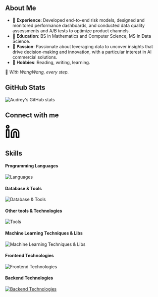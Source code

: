 ## About Me
- 💼 **Experience**: Developed end-to-end risk models, designed and monitored performance dashboards, and conducted data quality assessments and A/B tests to optimize product channels.
- 🏫 **Education**: BS in Mathematics and Computer Science, MS in Data Science.
- 🔭 **Passion**: Passionate about leveraging data to uncover insights that drive decision-making and innovation, with a particular interest in AI commercial solutions.
- 🌱 **Hobbies**: Reading, writing, learning.  

🐾 *With WangWang, every step.*

## GitHub Stats
![Audrey's GitHub stats](https://github-readme-stats.vercel.app/api?username=HiAudrey&show_icons=true&theme=cobalt)

## Connect with me
[![website](./img/linkedin-light.svg)](https://linkedin.com/in/weimengduan#gh-light-mode-only)

## Skills

#### Programming Languages
![Languages](https://skillicons.dev/icons?i=c,cpp,js,python,r,sas,matlab)

#### Database & Tools
![Database & Tools](https://skillicons.dev/icons?i=mysql,mongodb,hive,sqlsever)

#### Other tools & Technologies
![Tools](https://skillicons.dev/icons?i=git,github,markdown,vscode,jupter,anaconda,pycharm,rstudio)

#### Machine Learning Techniques & Libs
![Machine Learning Techniques & Libs](https://skillicons.dev/icons?i=sklearn,tensorflow,pytourch)

#### Frontend Technologies
![Frontend Technologies](https://skillicons.dev/icons?i=react,next,html,css)

#### Backend Technologies
[![Backend Technologies](https://skillicons.dev/icons?i=aws,azure,django,flask,docker,fastapi&perline=3)](https://skillicons.dev)
